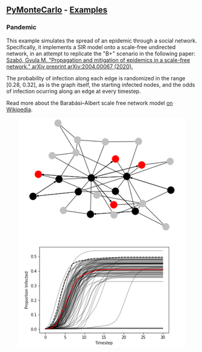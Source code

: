 ## [PyMonteCarlo](../../) - [Examples](../)

### Pandemic
This example simulates the spread of an epidemic through a social network. 
Specifically, it implements a SIR model onto a scale-free undirected network, 
in an attempt to replicate the "B+" scenario in the following paper:    
[Szabó, Gyula M. "Propagation and mitigation of epidemics in a scale-free network." arXiv preprint arXiv:2004.00067 (2020).](https://arxiv.org/abs/2004.00067)

The probability of infection along each edge is randomized in the range 
[0.28, 0.32], as is the graph itself, the starting infected nodes, and the odds 
of infection ocurring along an edge at every timestep. 

Read more about the Barabási–Albert scale free network model [on Wikipedia](https://en.wikipedia.org/wiki/Barabási–Albert_model).

<p float="left" align="center">
<img width="440" height="300" src="./network_graph.png">  
<img width="440" height="300" src="./cum_infections_vs_time.png">
</p>
